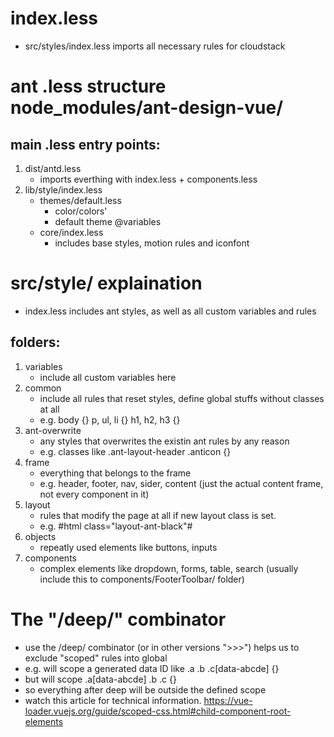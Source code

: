 # index.less
- src/styles/index.less imports all necessary rules for cloudstack

# ant .less structure node_modules/ant-design-vue/
## main .less entry points:

1. dist/antd.less
    - imports everthing with index.less + components.less
2. lib/style/index.less
    - themes/default.less
        - color/colors'
        - default theme @variables
    - core/index.less
        - includes base styles, motion rules and iconfont

# src/style/ explaination

- index.less includes ant styles, as well as all custom variables and rules

## folders:

1. variables
    - include all custom variables here
2. common
    - include all rules that reset styles, define global stuffs without classes at all
    - e.g. body {} p, ul, li {} h1, h2, h3 {}
3. ant-overwrite
    - any styles that overwrites the existin ant rules by any reason
    - e.g. classes like .ant-layout-header .anticon {}
4. frame
    - everything that belongs to the frame
    - e.g. header, footer, nav, sider, content (just the actual content frame, not every component in it)
5. layout
    - rules that modify the page at all if new layout class is set.
    - e.g. #html class="layout-ant-black"#
6. objects
    - repeatly used elements like buttons, inputs
7. components
    - complex elements like dropdown, forms, table, search (usually include this to components/FooterToolbar/ folder)


# The "/deep/" combinator
- use the /deep/ combinator (or in other versions ">>>") helps us to exclude "scoped" rules into global
- e.g. <style scoped> .a .b .c {}</style> will scope a generated data ID like .a .b .c[data-abcde] {}
- but  <style scoped> .a /deep/ .b .c {} </style> will scope .a[data-abcde] .b .c {}
- so everything after deep will be outside the defined scope
- watch this article for technical information. https://vue-loader.vuejs.org/guide/scoped-css.html#child-component-root-elements
